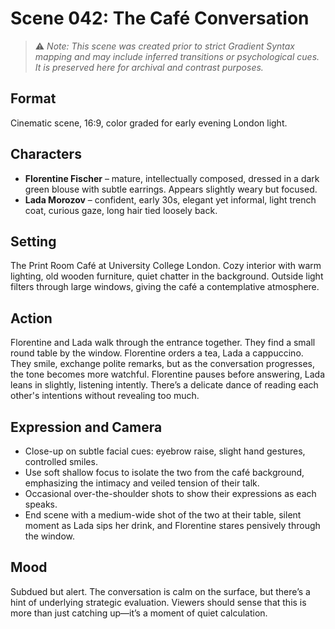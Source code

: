 # Scene 042: The Café Conversation

> ⚠️ *Note: This scene was created prior to strict Gradient Syntax mapping and may include inferred transitions or psychological cues. It is preserved here for archival and contrast purposes.*

## Format
Cinematic scene, 16:9, color graded for early evening London light.

## Characters
- **Florentine Fischer** – mature, intellectually composed, dressed in a dark green blouse with subtle earrings. Appears slightly weary but focused.
- **Lada Morozov** – confident, early 30s, elegant yet informal, light trench coat, curious gaze, long hair tied loosely back.

## Setting
The Print Room Café at University College London. Cozy interior with warm lighting, old wooden furniture, quiet chatter in the background. Outside light filters through large windows, giving the café a contemplative atmosphere.

## Action
Florentine and Lada walk through the entrance together. They find a small round table by the window. Florentine orders a tea, Lada a cappuccino. They smile, exchange polite remarks, but as the conversation progresses, the tone becomes more watchful. Florentine pauses before answering, Lada leans in slightly, listening intently. There’s a delicate dance of reading each other's intentions without revealing too much.

## Expression and Camera
- Close-up on subtle facial cues: eyebrow raise, slight hand gestures, controlled smiles.
- Use soft shallow focus to isolate the two from the café background, emphasizing the intimacy and veiled tension of their talk.
- Occasional over-the-shoulder shots to show their expressions as each speaks.
- End scene with a medium-wide shot of the two at their table, silent moment as Lada sips her drink, and Florentine stares pensively through the window.

## Mood
Subdued but alert. The conversation is calm on the surface, but there’s a hint of underlying strategic evaluation. Viewers should sense that this is more than just catching up—it’s a moment of quiet calculation.
